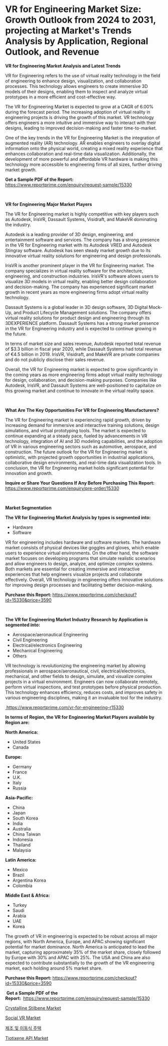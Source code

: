 <p><h1>VR for Engineering Market Size: Growth Outlook from 2024 to 2031, projecting at Market's Trends Analysis by Application, Regional Outlook, and Revenue</h1></p><p><strong>VR for Engineering Market Analysis and Latest Trends</strong></p>
<p><p>VR for Engineering refers to the use of virtual reality technology in the field of engineering to enhance design, visualization, and collaboration processes. This technology allows engineers to create immersive 3D models of their designs, enabling them to inspect and analyze virtual prototypes in a more efficient and cost-effective way.</p><p>The VR for Engineering Market is expected to grow at a CAGR of 6.00% during the forecast period. The increasing adoption of virtual reality in engineering projects is driving the growth of this market. VR technology offers engineers a more intuitive and immersive way to interact with their designs, leading to improved decision-making and faster time-to-market.</p><p>One of the key trends in the VR for Engineering Market is the integration of augmented reality (AR) technology. AR enables engineers to overlay digital information onto the physical world, creating a mixed reality experience that enhances collaboration and real-time data visualization. Additionally, the development of more powerful and affordable VR hardware is making this technology more accessible to engineering firms of all sizes, further driving market growth.</p></p>
<p><strong>Get a Sample PDF of the Report:&nbsp;</strong> <a href="https://www.reportprime.com/enquiry/request-sample/15330">https://www.reportprime.com/enquiry/request-sample/15330</a></p>
<p>&nbsp;</p>
<p><strong>VR for Engineering Major Market Players</strong></p>
<p><p>The VR for Engineering market is highly competitive with key players such as Autodesk, IrisVR, Dassault Systems, Visidraft, and MakeVR dominating the industry. </p><p>Autodesk is a leading provider of 3D design, engineering, and entertainment software and services. The company has a strong presence in the VR for Engineering market with its Autodesk VRED and Autodesk Stingray software. Autodesk has seen steady market growth due to its innovative virtual reality solutions for engineering and design professionals. </p><p>IrisVR is another prominent player in the VR for Engineering market. The company specializes in virtual reality software for the architecture, engineering, and construction industries. IrisVR's software allows users to visualize 3D models in virtual reality, enabling better design collaboration and decision-making. The company has experienced significant market growth in recent years as more engineering firms adopt virtual reality technology. </p><p>Dassault Systems is a global leader in 3D design software, 3D Digital Mock-Up, and Product Lifecycle Management solutions. The company offers virtual reality solutions for product design and engineering through its 3DEXPERIENCE platform. Dassault Systems has a strong market presence in the VR for Engineering industry and is expected to continue growing in the future. </p><p>In terms of market size and sales revenue, Autodesk reported total revenue of $3.3 billion in fiscal year 2020, while Dassault Systems had total revenue of €4.5 billion in 2019. IrisVR, Visidraft, and MakeVR are private companies and do not publicly disclose their sales revenue. </p><p>Overall, the VR for Engineering market is expected to grow significantly in the coming years as more engineering firms adopt virtual reality technology for design, collaboration, and decision-making purposes. Companies like Autodesk, IrisVR, and Dassault Systems are well-positioned to capitalize on this growing market and continue to innovate in the virtual reality space.</p></p>
<p>&nbsp;</p>
<p><strong>What Are The Key Opportunities For VR for Engineering Manufacturers?</strong></p>
<p><p>The VR for Engineering market is experiencing rapid growth, driven by increasing demand for immersive and interactive training solutions, design simulations, and virtual prototyping tools. The market is expected to continue expanding at a steady pace, fueled by advancements in VR technology, integration of AI and 3D modeling capabilities, and the adoption of VR in various engineering sectors such as automotive, aerospace, and construction. The future outlook for the VR for Engineering market is optimistic, with projected growth opportunities in industrial applications, collaborative design environments, and real-time data visualization tools. In conclusion, the VR for Engineering market holds significant potential for innovation and growth.</p></p>
<p><strong>Inquire or Share Your Questions If Any Before Purchasing This Report:</strong> <a href="https://www.reportprime.com/enquiry/pre-order/15330">https://www.reportprime.com/enquiry/pre-order/15330</a></p>
<p>&nbsp;</p>
<p><strong>Market Segmentation</strong></p>
<p><strong>The VR for Engineering Market Analysis by types is segmented into:</strong></p>
<p><ul><li>Hardware</li><li>Software</li></ul></p>
<p><p>VR for engineering includes hardware and software markets. The hardware market consists of physical devices like goggles and gloves, which enable users to experience virtual environments. On the other hand, the software market focuses on developing programs that simulate realistic scenarios and allow engineers to design, analyze, and optimize complex systems. Both markets are essential for creating immersive and interactive experiences that help engineers visualize projects and collaborate effectively. Overall, VR technology in engineering offers innovative solutions for improving design processes and facilitating better decision-making.</p></p>
<p><strong>Purchase this Report:&nbsp;</strong><a href="https://www.reportprime.com/checkout?id=15330&price=3590">https://www.reportprime.com/checkout?id=15330&price=3590</a></p>
<p>&nbsp;</p>
<p><strong>The VR for Engineering Market Industry Research by Application is segmented into:</strong></p>
<p><ul><li>Aerospace/aeronautical Engineering</li><li>Civil Engineering</li><li>Electrical/electronics Engineering</li><li>Mechanical Engineering</li><li>Others</li></ul></p>
<p><p>VR technology is revolutionizing the engineering market by allowing professionals in aerospace/aeronautical, civil, electrical/electronics, mechanical, and other fields to design, simulate, and visualize complex projects in a virtual environment. Engineers can now collaborate remotely, perform virtual inspections, and test prototypes before physical production. This technology enhances efficiency, reduces costs, and improves safety in various engineering disciplines, making it an invaluable tool for the industry.</p></p>
<p><a href="https://www.reportprime.com/vr-for-engineering-r15330">&nbsp;https://www.reportprime.com/vr-for-engineering-r15330</a></p>
<p><strong>In terms of Region, the VR for Engineering Market Players available by Region are:</strong></p>
<p>
    <p> <strong> North America: </strong>
        <ul>
            <li>United States</li>
            <li>Canada</li>
        </ul>
        </p> 
    <p> <strong> Europe: </strong>
        <ul>
            <li>Germany</li>
            <li>France</li>
            <li>U.K.</li>
            <li>Italy</li>
            <li>Russia</li>
        </ul>
        </p> 
    <p> <strong> Asia-Pacific: </strong>
        <ul>
            <li>China</li>
            <li>Japan</li>
            <li>South Korea</li>
            <li>India</li>
            <li>Australia</li>
            <li>China Taiwan</li>
            <li>Indonesia</li>
            <li>Thailand</li>
            <li>Malaysia</li>
        </ul>
        </p> 
    <p> <strong> Latin America: </strong>
        <ul>
            <li>Mexico</li>
            <li>Brazil</li>
            <li>Argentina Korea</li>
            <li>Colombia</li>
        </ul>
        </p> 
    <p> <strong> Middle East & Africa: </strong>
        <ul>
            <li>Turkey</li>
            <li>Saudi</li>
            <li>Arabia</li>
            <li>UAE</li>
            <li>Korea</li>
        </ul>
    </p>
    </p>
<p><p>The growth of VR in engineering is expected to be robust across all major regions, with North America, Europe, and APAC showing significant potential for market dominance. North America is anticipated to lead the market, capturing approximately 35% of the market share, closely followed by Europe with 30% and APAC with 25%. The USA and China are also expected to contribute substantially to the growth of the VR engineering market, each holding around 5% market share.</p></p>
<p><strong>Purchase this Report: </strong><a href="https://www.reportprime.com/checkout?id=15330&price=3590">https://www.reportprime.com/checkout?id=15330&price=3590</a></p>
<p>&nbsp;<strong>Get a Sample PDF of the Report:&nbsp;&nbsp;</strong><a href="https://www.reportprime.com/enquiry/request-sample/15330">https://www.reportprime.com/enquiry/request-sample/15330</a></p>
<p><strong></strong></p>
<p><p><a href="https://www.linkedin.com/pulse/crystalline-stilbene-market-size-evaluating-its-trends-6x3xe?trackingId=5HFSK%2BjXQ9%2FcMPb9nzOOEQ%3D%3D">Crystalline Stilbene Market</a></p><p><a href="https://github.com/JameTravis/Market-Research-Report-List-4/blob/main/social-vr-market.md">Social VR Market</a></p><p><a href="https://github.com/laholand/Market-Research-Report-List-3/blob/main/768815623491.md">제조 및 이동식 주택</a></p><p><a href="https://www.linkedin.com/pulse/insights-tiotixene-api-market-size-analysing-share-trends-qudqe?trackingId=tErWnRYmnQOOE9wy22%2FNVA%3D%3D">Tiotixene API Market</a></p></p>